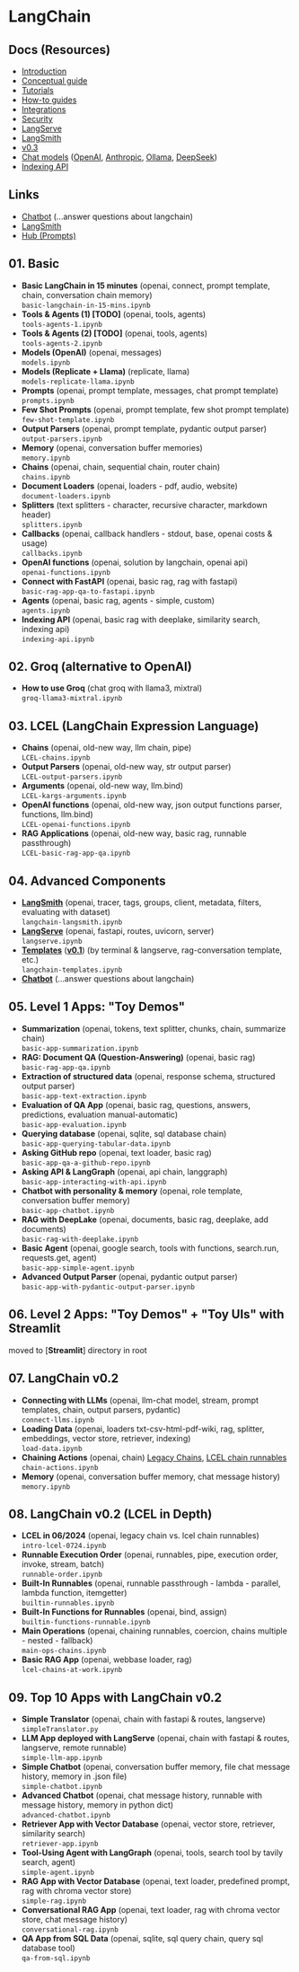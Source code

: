 # LangChain

## Docs (Resources)

- [Introduction](https://python.langchain.com/docs/introduction/)
- [Conceptual guide](https://python.langchain.com/docs/concepts/)
- [Tutorials](https://python.langchain.com/docs/tutorials/)
- [How-to guides](https://python.langchain.com/docs/how_to/)
- [Integrations](https://python.langchain.com/docs/integrations/providers/)
- [Security](https://python.langchain.com/docs/security/)
- [LangServe](https://python.langchain.com/docs/langserve/)
- [LangSmith](https://docs.smith.langchain.com/)
- [v0.3](https://python.langchain.com/docs/versions/v0_3/)
- [Chat models](https://python.langchain.com/docs/integrations/chat/)
   ([OpenAI](https://python.langchain.com/docs/integrations/chat/openai/),
   [Anthropic](https://python.langchain.com/docs/integrations/chat/anthropic/),
   [Ollama](https://python.langchain.com/docs/integrations/chat/ollama/),
   [DeepSeek](https://python.langchain.com/docs/integrations/chat/deepseek/))
- [Indexing API](https://python.langchain.com/docs/how_to/indexing/)

## Links

- [Chatbot](https://chat.langchain.com/) (...answer questions about langchain)
- [LangSmith](https://smith.langchain.com/)
- [Hub (Prompts)](https://smith.langchain.com/hub)

## 01. Basic

- **Basic LangChain in 15 minutes** (openai, connect, prompt template, chain, conversation chain memory)<br>`basic-langchain-in-15-mins.ipynb`
- **Tools & Agents (1) [TODO]** (openai, tools, agents)<br>`tools-agents-1.ipynb`
- **Tools & Agents (2) [TODO]** (openai, tools, agents)<br>`tools-agents-2.ipynb`
- **Models (OpenAI)** (openai, messages)<br>`models.ipynb`
- **Models (Replicate + Llama)** (replicate, llama)<br>`models-replicate-llama.ipynb`
- **Prompts** (openai, prompt template, messages, chat prompt template)<br>`prompts.ipynb`
- **Few Shot Prompts** (openai, prompt template, few shot prompt template)<br>`few-shot-template.ipynb`
- **Output Parsers** (openai, prompt template, pydantic output parser)<br>`output-parsers.ipynb`
- **Memory** (openai, conversation buffer memories)<br>`memory.ipynb`
- **Chains** (openai, chain, sequential chain, router chain)<br>`chains.ipynb`
- **Document Loaders** (openai, loaders - pdf, audio, website)<br>`document-loaders.ipynb`
- **Splitters** (text splitters - character, recursive character, markdown header)<br>`splitters.ipynb`
- **Callbacks** (openai, callback handlers - stdout, base, openai costs & usage)<br>`callbacks.ipynb`
- **OpenAI functions** (openai, solution by langchain, openai api)<br>`openai-functions.ipynb`
- **Connect with FastAPI** (openai, basic rag, rag with fastapi)<br>`basic-rag-app-qa-to-fastapi.ipynb`
- **Agents** (openai, basic rag, agents - simple, custom)<br>`agents.ipynb`
- **Indexing API** (openai, basic rag with deeplake, similarity search, indexing api)<br>`indexing-api.ipynb`

## 02. Groq (alternative to OpenAI)

- **How to use Groq** (chat groq with llama3, mixtral)<br>`groq-llama3-mixtral.ipynb`

## 03. LCEL (LangChain Expression Language)

- **Chains** (openai, old-new way, llm chain, pipe)<br>`LCEL-chains.ipynb`
- **Output Parsers** (openai, old-new way, str output parser)<br>`LCEL-output-parsers.ipynb`
- **Arguments** (openai, old-new way, llm.bind)<br>`LCEL-kargs-arguments.ipynb`
- **OpenAI functions** (openai, old-new way, json output functions parser, functions, llm.bind)<br>`LCEL-openai-functions.ipynb`
- **RAG Applications** (openai, old-new way, basic rag, runnable passthrough)<br>`LCEL-basic-rag-app-qa.ipynb`

## 04. Advanced Components

- **[LangSmith](https://docs.smith.langchain.com/)** (openai, tracer, tags, groups, client, metadata, filters, evaluating with dataset)<br>`langchain-langsmith.ipynb`
- **[LangServe](https://python.langchain.com/docs/langserve/)** (openai, fastapi, routes, uvicorn, server)<br>`langserve.ipynb`
- **[Templates](https://templates.langchain.com/)** (**[v0.1](https://python.langchain.com/v0.1/docs/templates/)**) (by terminal & langserve, rag-conversation template, etc.)<br>`langchain-templates.ipynb`
- **[Chatbot](https://chat.langchain.com/)** (...answer questions about langchain)

## 05. Level 1 Apps: "Toy Demos"

- **Summarization** (openai, tokens, text splitter, chunks, chain, summarize chain)<br>`basic-app-summarization.ipynb`
- **RAG: Document QA (Question-Answering)** (openai, basic rag)<br>`basic-rag-app-qa.ipynb`
- **Extraction of structured data** (openai, response schema, structured output parser)<br>`basic-app-text-extraction.ipynb`
- **Evaluation of QA App** (openai, basic rag, questions, answers, predictions, evaluation manual-automatic)<br>`basic-app-evaluation.ipynb`
- **Querying database** (openai, sqlite, sql database chain)<br>`basic-app-querying-tabular-data.ipynb`
- **Asking GitHub repo** (openai, text loader, basic rag)<br>`basic-app-qa-a-github-repo.ipynb`
- **Asking API & LangGraph** (openai, api chain, langgraph)<br>`basic-app-interacting-with-api.ipynb`
- **Chatbot with personality & memory** (openai, role template, conversation buffer memory)<br>`basic-app-chatbot.ipynb`
- **RAG with DeepLake** (openai, documents, basic rag, deeplake, add documents)<br>`basic-rag-with-deeplake.ipynb`
- **Basic Agent** (openai, google search, tools with functions, search.run, requests.get, agent)<br>`basic-app-simple-agent.ipynb`
- **Advanced Output Parser** (openai, pydantic output parser)<br>`basic-app-with-pydantic-output-parser.ipynb`

## 06. Level 2 Apps: "Toy Demos" + "Toy UIs" with Streamlit
moved to [**Streamlit**] directory in root

## 07. LangChain v0.2

- **Connecting with LLMs** (openai, llm-chat model, stream, prompt templates, chain, output parsers, pydantic)<br>`connect-llms.ipynb`
- **Loading Data** (openai, loaders txt-csv-html-pdf-wiki, rag, splitter, embeddings, vector store, retriever, indexing)<br>`load-data.ipynb`
- **Chaining Actions** (openai, chain)
 [Legacy Chains](https://python.langchain.com/v0.1/docs/modules/chains/),
 [LCEL chain runnables](https://python.langchain.com/docs/how_to/sequence/)
 <br>`chain-actions.ipynb`
- **Memory** (openai, conversation buffer memory, chat message history)<br>`memory.ipynb`

## 08. LangChain v0.2 (LCEL in Depth)

- **LCEL in 06/2024** (openai, legacy chain vs. lcel chain runnables)<br>`intro-lcel-0724.ipynb`
- **Runnable Execution Order** (openai, runnables, pipe, execution order, invoke, stream, batch)<br>`runnable-order.ipynb`
- **Built-In Runnables** (openai, runnable passthrough - lambda - parallel, lambda function, itemgetter)<br>`builtin-runnables.ipynb`
- **Built-In Functions for Runnables** (openai, bind, assign)<br>`builtin-functions-runnable.ipynb`
- **Main Operations** (openai, chaining runnables, coercion, chains multiple - nested - fallback)<br>`main-ops-chains.ipynb`
- **Basic RAG App** (openai, webbase loader, rag)<br>`lcel-chains-at-work.ipynb`

## 09. Top 10 Apps with LangChain v0.2

- **Simple Translator** (openai, chain with fastapi & routes, langserve)<br>`simpleTranslator.py`
- **LLM App deployed with LangServe** (openai, chain with fastapi & routes, langserve, remote runnable)<br>`simple-llm-app.ipynb`
- **Simple Chatbot** (openai, conversation buffer memory, file chat message history, memory in .json file)<br>`simple-chatbot.ipynb`
- **Advanced Chatbot** (openai, chat message history, runnable with message history, memory in python dict)<br>`advanced-chatbot.ipynb`
- **Retriever App with Vector Database** (openai, vector store, retriever, similarity search)<br>`retriever-app.ipynb`
- **Tool-Using Agent with LangGraph** (openai, tools, search tool by tavily search, agent)<br>`simple-agent.ipynb`
- **RAG App with Vector Database** (openai, text loader, predefined prompt, rag with chroma vector store)<br>`simple-rag.ipynb`
- **Conversational RAG App** (openai, text loader, rag with chroma vector store, chat message history)<br>`conversational-rag.ipynb`
- **QA App from SQL Data** (openai, sqlite, sql query chain, query sql database tool)<br>`qa-from-sql.ipynb`